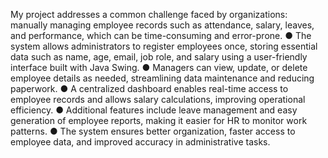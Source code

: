 My project addresses a common challenge faced by organizations: manually managing employee records such as attendance, salary, leaves, and performance, which can be time-consuming and error-prone.
● The system allows administrators to register employees once, storing essential data such as name, age, email, job role, and salary using a user-friendly interface built with Java Swing.
● Managers can view, update, or delete employee details as needed, streamlining data maintenance and reducing paperwork.
● A centralized dashboard enables real-time access to employee records and allows salary calculations, improving operational efficiency.
● Additional features include leave management and easy generation of employee reports, making it easier for HR to monitor work patterns.
● The system ensures better organization, faster access to employee data, and improved accuracy in administrative tasks.